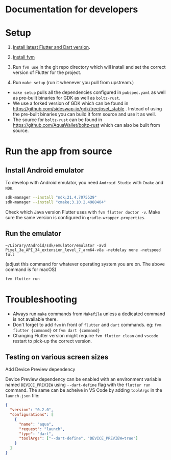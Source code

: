 # Documentation for developers

# Setup

1. [Install latest Flutter and Dart version](https://docs.flutter.dev/get-started/install).

2. [Install fvm](https://fvm.app/docs/getting_started/installation/)

3. Run `fvm use` in the git repo directory which will install and set the correct version of Flutter for the project.

4. Run `make setup` (run it whenever you pull from upstream.)

- `make setup` pulls all the dependencies configured in `pubspec.yaml` as well as pre-built binaries for GDK as well as `boltz-rust`.
- We use a forked version of GDK which can be found in https://github.com/sideswap-io/gdk/tree/pset_stable . Instead of using the pre-built binaries you can build it form source and use it as well.
- The source for `boltz-rust` can be found in https://github.com/AquaWallet/boltz-rust which can also be built from source.

# Run the app from source

## Install Android emulator

To develop with Android emulator, you need `Android Studio` with `Cmake` and `NDK`.

```bash
sdk-manager --install "ndk;21.4.7075529"
sdk-manager --install "cmake;3.10.2.4988404"
```

Check which Java version Flutter uses with `fvm flutter doctor -v`. Make sure the same version is configured in `gradle-wrapper.properties`.

## Run the emulator

`~/Library/Android/sdk/emulator/emulator -avd Pixel_3a_API_34_extension_level_7_arm64-v8a -netdelay none -netspeed full`

(adjust this command for whatever operating system you are on. The above command is for macOS)

```bash
fvm flutter run
```

# Troubleshooting

- Always run `make` commands from `Makefile` unless a dedicated command is not available there.
- Don't forget to add `fvm` in front of `flutter` and `dart` commands. eg: `fvm flutter {command}` or `fvm dart {command}`
- Changing Flutter version might require `fvm flutter clean` and `vscode` restart to pick-up the correct version.

## Testing on various screen sizes

Add Device Preview dependency

Device Preview dependency can be enabled with an environment variable named `DEVICE_PREVIEW` using `--dart-define` flag with the `flutter run` command. The same can be acheive in VS Code by adding `toolArgs` in the `launch.json` file:

```json
{
  "version": "0.2.0",
  "configurations": [
    {
      "name": "aqua",
      "request": "launch",
      "type": "dart",
      "toolArgs": ["--dart-define", "DEVICE_PREVIEW=true"]
    }
  ]
}
```
